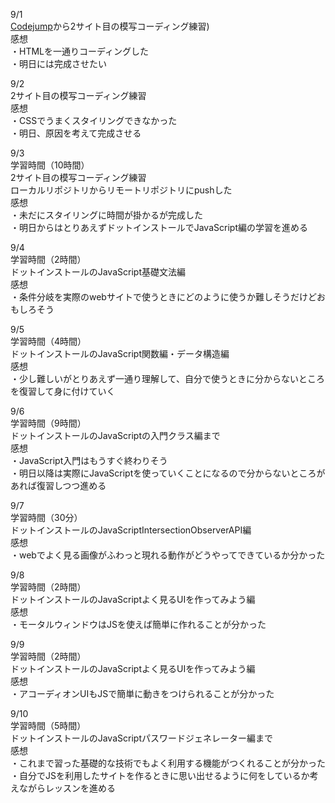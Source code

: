 9/1  
[Codejump](https://code-jump.com/portfolio1-menu/)から2サイト目の模写コーディング練習)  
感想  
・HTMLを一通りコーディングした  
・明日には完成させたい  

9/2  
2サイト目の模写コーディング練習  
感想  
・CSSでうまくスタイリングできなかった  
・明日、原因を考えて完成させる  

9/3  
学習時間（10時間）  
2サイト目の模写コーディング練習  
ローカルリポジトリからリモートリポジトリにpushした  
感想  
・未だにスタイリングに時間が掛かるが完成した  
・明日からはとりあえずドットインストールでJavaScript編の学習を進める  

9/4  
学習時間（2時間）  
ドットインストールのJavaScript基礎文法編  
感想  
・条件分岐を実際のwebサイトで使うときにどのように使うか難しそうだけどおもしろそう  

9/5  
学習時間（4時間）  
ドットインストールのJavaScript関数編・データ構造編  
感想  
・少し難しいがとりあえず一通り理解して、自分で使うときに分からないところを復習して身に付けていく  

9/6  
学習時間（9時間）  
ドットインストールのJavaScriptの入門クラス編まで  
感想  
・JavaScript入門はもうすぐ終わりそう  
・明日以降は実際にJavaScriptを使っていくことになるので分からないところがあれば復習しつつ進める  

9/7  
学習時間（30分）  
ドットインストールのJavaScriptIntersectionObserverAPI編  
感想  
・webでよく見る画像がふわっと現れる動作がどうやってできているか分かった  

9/8  
学習時間（2時間）  
ドットインストールのJavaScriptよく見るUIを作ってみよう編  
感想  
・モータルウィンドウはJSを使えば簡単に作れることが分かった  

9/9  
学習時間（2時間）  
ドットインストールのJavaScriptよく見るUIを作ってみよう編  
感想  
・アコーディオンUIもJSで簡単に動きをつけられることが分かった  

9/10  
学習時間（5時間）  
ドットインストールのJavaScriptパスワードジェネレーター編まで  
感想  
・これまで習った基礎的な技術でもよく利用する機能がつくれることが分かった  
・自分でJSを利用したサイトを作るときに思い出せるように何をしているか考えながらレッスンを進める  

